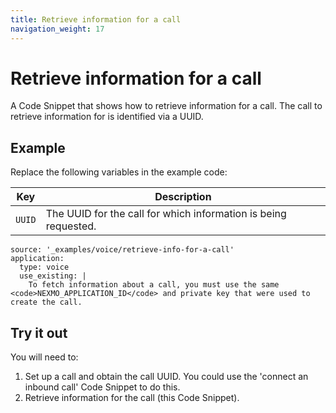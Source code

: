 ```yaml
---
title: Retrieve information for a call
navigation_weight: 17
---
```


# Retrieve information for a call

A Code Snippet that shows how to retrieve information for a call. The call
to retrieve information for is identified via a UUID.

## Example

Replace the following variables in the example code:

Key |	Description
-- | --
`UUID` | The UUID for the call for which information is being requested.


```code_snippets
source: '_examples/voice/retrieve-info-for-a-call'
application:
  type: voice
  use_existing: |
    To fetch information about a call, you must use the same <code>NEXMO_APPLICATION_ID</code> and private key that were used to create the call.
```

## Try it out

You will need to:

1. Set up a call and obtain the call UUID. You could use the 'connect an inbound call' Code Snippet to do this.
2. Retrieve information for the call (this Code Snippet).
